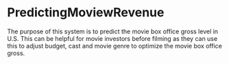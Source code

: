 # PredictingMoviewRevenue
The purpose of this system is to predict the movie box office gross level in U.S. This can be helpful for movie investors before filming as they can use this to adjust budget, cast and movie genre to optimize the movie box office gross.
